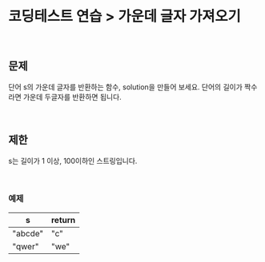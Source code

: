 # 코딩테스트 연습 > 가운데 글자 가져오기

<br>

## 문제
단어 s의 가운데 글자를 반환하는 함수, solution을 만들어 보세요. 단어의 길이가 짝수라면 가운데 두글자를 반환하면 됩니다.

<br>

## 제한
s는 길이가 1 이상, 100이하인 스트링입니다.

<br>

### 예제
|s|return|
|----------|------|
| "abcde" | "c" | 
| "qwer" | "we" | 